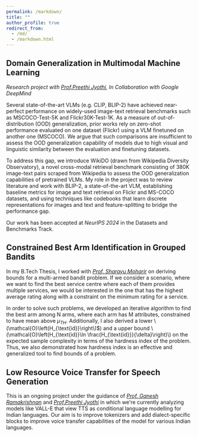 ```yaml
---
permalink: /markdown/
title: ""
author_profile: true
redirect_from: 
  - /md/
  - /markdown.html
---
```


## Domain Generalization in Multimodal Machine Learning

*Research project with [Prof.Preethi Jyothi](https://www.cse.iitb.ac.in/~pjyothi/), In Collaboration with Google DeepMind*

Several state-of-the-art VLMs (e.g. CLIP, BLIP-2) have achieved near-perfect performance on widely-used image-text retrieval benchmarks such as MSCOCO-Test-5K and Flickr30K-Test-1K. As a measure of out-of-distribution (OOD) generalization, prior works rely on zero-shot performance evaluated on one dataset (Flickr) using a VLM finetuned on another one (MSCOCO). We argue that such comparisons are insufficient to assess the OOD generalization capability of models due to high visual and linguistic similarity between the evaluation and finetuning datasets.

To address this gap, we introduce WikiDO (drawn from Wikipedia Diversity Observatory), a novel cross-modal retrieval benchmark consisting of 380K image-text pairs scraped from Wikipedia to assess the OOD generalization capabilities of pretrained VLMs. My role in the project was to review literature and work with BLIP-2, a state-of-the-art VLM, establishing baseline metrics for image and text retrieval on Flickr and MS-COCO datasets, and using techniques like codebooks that learn discrete representations for images and text and feature-splitting to bridge the performance gap. 

Our work has been accepted at *NeurIPS 2024* in the Datasets and Benchmarks Track.

## Constrained Best Arm Identification in Grouped Bandits

In my B.Tech Thesis, I worked with *[Prof. Sharayu Moharir](https://sites.google.com/view/sharayu-homepage/home)* on deriving bounds for a multi-armed bandit problem. If we consider a scenario, where we want to find the best service centre where each of them provides multiple services, we would be interested in the one that has the highest average rating along with a constraint on the minimum rating for a service. 

In order to solve such problems, we developed an iterative algorithm to find the best arm among N arms, where each arm has M attributes, constrained to have mean above $\mu_{TH}$. Additionally, I also derived a lower \\(\mathcal{O}\left(H_{\text{id}}\right\\)$) and a upper bound \\(\mathcal{O}\left(H_{\text{id}}\ln \frac{H_{\text{id}}}{\delta}\right)\\) on the expected sample complexity in terms of the hardness index of the problem. Thus, we also demonstrated how hardness index is an effective and generalized tool to find bounds of a problem.

## Low Resource Voice Transfer for Speech Generation

This is an ongoing project under the guidance of *[Prof. Ganesh Ramakrishnan](https://www.cse.iitb.ac.in/~ganesh/)* and *[Prof.Preethi Jyothi](https://www.cse.iitb.ac.in/~pjyothi/)* in which we're currently analyzing models like VALL-E that view TTS as conditional language modelling for Indian languages. Our aim is to improve tokenizers and add dialect-specific blocks to improve voice transfer capabilities of the model for various Indian languages.